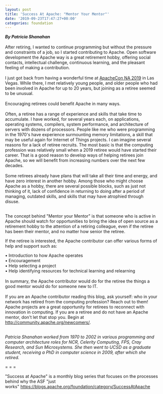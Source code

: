 ```yaml
---
layout: post
title: 'Success At Apache: "Mentor Your Mentor"'
date: '2019-09-23T17:47:27+00:00'
categories: foundation
---
```

<div><strong><em>By Patricia Shanahan</em></strong></div> 
  <div><br /></div> 
  <div>After retiring, I wanted to continue programming but without the pressure and constraints of a job, so I started contributing to Apache. Open software development the Apache way is a great retirement hobby, offering social contacts, intellectual challenge, continuous learning, and the pleasant feeling of making a contribution.</div> 
  <div><br /></div> 
  <div>I just got back from having a wonderful time at <a href="https://www.apachecon.com/acna19/">ApacheCon NA 2019</a> in Las Vegas. While there, I met relatively young people, and older people who had been involved in Apache for up to 20 years, but joining as a retiree seemed to be unusual.&nbsp;</div> 
  <div><br /></div> 
  <div>Encouraging retirees could benefit Apache in many ways.&nbsp;</div> 
  <div><br /></div> 
  <div>Often, a retiree has a range of experience and skills that take time to accumulate. I have worked, for several years each, on applications, operating systems, compilers, system performance, and architecture of servers with dozens of processors. People like me who were programming in the 1970's have experience surmounting memory limitations, a skill that may be useful again for Internet of Things projects. I can imagine several reasons for a lack of retiree recruits. The most basic is that the computing profession was relatively small when a 2019 retiree would have started their career. That is a good reason to develop ways of helping retirees join Apache, so we will benefit from increasing numbers over the next few decades.</div> 
  <div><br /></div> 
  <div>Some retirees already have plans that will take all their time and energy, and have zero interest in another hobby. Among those who might choose Apache as a hobby, there are several possible blocks, such as just not thinking of it, lack of confidence in returning to doing after a period of managing, outdated skills, and skills that may have atrophied through disuse.</div> 
  <div><br /></div> 
  <div> 
    <p>The concept behind &quot;Mentor your Mentor&quot; is that someone who is active in Apache should watch for opportunities to bring the idea of open source as a retirement hobby to the attention of a retiring colleague, even if the retiree has been their mentor, and no matter how senior the retiree.</p> 
    <p>If the retiree is interested, the Apache contributor can offer various forms of help and support such as:</p> 
  </div> 
  <div>• Introduction to how Apache operates</div> 
  <div>• Encouragement</div> 
  <div>• Help selecting a project</div> 
  <div>• Help identifying resources for technical learning and relearning</div> 
  <div><br /></div> 
  <div>In summary, the Apache contributor would do for the retiree the things a good mentor would do for someone new to IT.&nbsp;</div> 
  <div><br /></div> 
  <div>If you are an Apache contributor reading this blog, ask yourself: who in your network has retired from the computing profession? Reach out to them! Apache projects are a great opportunity for retirees to reconnect with innovation in computing. If you are a retiree and do not have an Apache mentor, don't let that stop you. Begin at <a href="http://community.apache.org/newcomers/">http://community.apache.org/newcomers/</a>.</div> 
  <p><br /><em>Patricia Shanahan worked from 1970 to 2002 in various programming and computer architecture roles for NCR, Celerity Computing, FPS, Cray Research, and Sun Microsystems. She then went to UCSD as a graduate student, receiving a PhD in computer science in 2009, after which she retired.</em></p> 
  <div> 
    <div> 
      <p style="font-style: italic;"><span style="font-style: normal;">= = =</span></p> 
    </div> 
    <p>&quot;Success at Apache&quot; is a monthly blog series that focuses on the processes behind why the ASF &quot;just works&quot;&nbsp;<a href="https://blogs.apache.org/foundation/category/SuccessAtApache">https://blogs.apache.org/foundation/category/SuccessAtApache</a></p> 
  </div>
